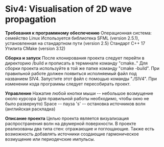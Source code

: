 # **Siv4: Visualisation of  2D wave propagation**
**Требования к программному обеспечению**
Операционная система: семейство Linux
Используется библиотека SFML (version 2.5.1), установленная на стандартном пути (version 2.5)
Стандарт C++ 17
Утилита CMake (version 3.12)

**Сборка и запуск**
После клонирования проекта следует перейти в директорию /build и прописать в терминале команду "cmake.." Для сборки проекта используйте в той же папке команду "cmake -build". При правильной работе должен появиться исполняемый файл под названием SIV4. Запустите этот файл с помощью команды "./SIV4". При изменении кода программы следует пересобирать проект.

**Управление**
Нажатие любой кнопки мыши -- небольшое возмущение около курсора (для правильной работы необходимо, чтобы окно не было развернуто)
Space -- пауза
's' -- остановка источников волн (английская раскладка)

**Описание проекта**
Целью проекта является визуализация распространения волн на двумерной поверхности. В проекте реализованы два типа стен: отражающие и поглощающие. Также есть возможность добавлять источники создающие гармоническое возмущение или периодечские импульсы.